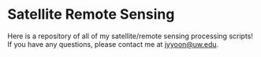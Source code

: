 # Satellite Remote Sensing

Here is a repository of all of my satellite/remote sensing processing scripts!
If you have any questions, please contact me at jyyoon@uw.edu.
